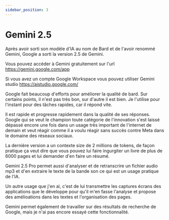 ```yaml
---
sidebar_position: 3
---
```




# Gemini 2.5

Après avoir sorti son modèle d'IA au nom de Bard et de l'avoir renommé Gemini, Google a sorti la version 2.5 de Gemini.

Vous pouvez accéder à Gemini gratuitement sur l'url https://gemini.google.com/app

Si vous avez un compte Google Workspace vous pouvez utiliser Gemini studio https://aistudio.google.com/

Google fait beaucoup d'efforts pour améliorer la qualité de bard. Sur certains points, il n'est pas très bon, sur d'autre il est bien. Je l'utilise pour l'instant pour des tâches rapides, car il répond vite.

Il est rapide et progresse rapidement dans la qualité de ses réponses. Google qui se veut le champion toute catégorie de l'innovation s'est laissé dépassé encore une fois dans un usage très important de l'internet de demain et veut réagir comme il a voulu réagir sans succès contre Meta dans le domaine des réseaux sociaux.

La dernière version a un contexte size de 2 millions de tokens, de façon pratique ça veut dire que vous pouvez lui faire ingurgiter un livre de plus de 6000 pages et lui demander d'en faire un résumé.

Gemini 2.5 Pro permet aussi d'analyser et de retranscrire un fichier audio mp3 et d'en extraire le texte de la bande son ce qui est un usage pratique de l'IA.

Un autre usage que j'en ai, c'est de lui transmettre les captures écrans des applications que le développe pour qu'il m'en fasse l'analyse et propose des amélioations dans les textes et l'organisation des pages.

Gemini permet également de travailler sur des résultats de recherche de Google, mais je n'ai pas encore essayé cette fonctionnalité.